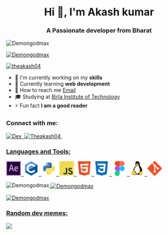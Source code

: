 <h1 align="center">Hi 👋, I'm Akash kumar</h1>
<h3 align="center">A Passionate developer from Bharat</h3>

<p align="left"><img src="https://komarev.com/ghpvc/?username=Demongodmax&label=Profile%20views&color=0e75b6&style=flat" alt="Demongodmax" /></p>

<p align="left"> <a href="https://github-profile-trophy.vercel.app/?username=ryo-ma&theme=algolia"><img src="https://github-profile-trophy.vercel.app/?username=Demongodmax" alt="Demongodmax" /></a> </p>

<p align="left"> <a href="https://twitter.com/theakash04" target="_blank"><img src="https://img.shields.io/twitter/follow/theakash04" alt="theakash04" /></a> </p>

- 🔭 I'm currently working on my **skills**
- 🌱 Currently learning **web development**
- 📧 How to reach me [Email](Aakashkkr04@gmail.com)
- 🎓 Studying at [Birla Institute of Technology](https://www.bitmesra.ac.in/)
- ⚡ Fun fact **I am a good reader**

<h3 align="left">Connect with me:</h3>
<p align="left">
  <a href="https://www.youtube.com/@its_Dexedits" target="_blank"><img src="https://img.shields.io/youtube/channel/subscribers/UCxuJRxCnibTrAbQt0qomfCQ?label=Youtube" alt="Dex"/>&nbsp;
  <a href="https://www.instagram.com/theakash04/" target="_blank"><img src="https://img.shields.io/badge/Instagram-E4405F?style=flat&logo=instagram&logoColor=white" alt="Theakash04"/>&nbsp;
<!--   <a href="https://www.threads.net/@theakash04/" target="_blank"><img src="https://freelogopng.com/images/all_img/1688663419threads-logo.png" alt="threads" height="20"/> -->
</p>

<h3 align="left">Languages and Tools:</h3>
<p align="left">
  <a href="https://www.adobe.com/in/products/aftereffects.html" target="_blank" rel="noreferrer"><img src="https://raw.githubusercontent.com/devicons/devicon/1119b9f84c0290e0f0b38982099a2bd027a48bf1/icons/aftereffects/aftereffects-original.svg" alt="After Effects" width="40" height="40"/>&nbsp;
  <a href="https://www.cprogramming.com/" target="_blank" rel="noreferrer"><img src="https://raw.githubusercontent.com/devicons/devicon/1119b9f84c0290e0f0b38982099a2bd027a48bf1/icons/c/c-original.svg" alt="C" width="40" height="40"/>&nbsp;
  <a href="https://www.python.org/" target="_blank" rel="noreferrer"><img src="https://raw.githubusercontent.com/devicons/devicon/55609aa5bd817ff167afce0d965585c92040787a/icons/python/python-original.svg" alt="python" width="40" height="40"/>&nbsp;
  <a href="https://www.javascript.com/" target="_blank" rel="noreferrer"><img src="https://raw.githubusercontent.com/devicons/devicon/55609aa5bd817ff167afce0d965585c92040787a/icons/javascript/javascript-original.svg" alt="Javascript" width="40" height="40"/>&nbsp;
  <a href="https://developer.mozilla.org/en-US/docs/Web/HTML" target="_blank" rel="noreferrer"><img src="https://raw.githubusercontent.com/devicons/devicon/55609aa5bd817ff167afce0d965585c92040787a/icons/html5/html5-original.svg" alt="HTML5" width="40" height="40"/>&nbsp;
  <a href="https://developer.mozilla.org/en-US/docs/Web/CSS" target="_blank" rel="noreferrer"><img src="https://raw.githubusercontent.com/devicons/devicon/55609aa5bd817ff167afce0d965585c92040787a/icons/css3/css3-plain.svg" alt="css" width"40" height="40"/>&nbsp;
  <a href="https://www.figma.com/" target="_blank" rel="noreferrer"><img src="https://raw.githubusercontent.com/devicons/devicon/55609aa5bd817ff167afce0d965585c92040787a/icons/figma/figma-original.svg" alt="figma" width="40" height="40"/>&nbsp;
  <a href="https://www.linux.org/" target="_blank" rel="noreferrer"><img src="https://raw.githubusercontent.com/devicons/devicon/55609aa5bd817ff167afce0d965585c92040787a/icons/linux/linux-original.svg" alt="Linux" width="40" height="40"/>&nbsp
  <a href="https://git-scm.com/" target="_blank" rel="noreferrer"><img src="https://raw.githubusercontent.com/devicons/devicon/55609aa5bd817ff167afce0d965585c92040787a/icons/git/git-original.svg" alt="git" width="40" height="40"/>
</p>

<p><img align="left" src="https://github-readme-stats.vercel.app/api/top-langs?username=Demongodmax&show_icons=true&locale=en&layout=compact" alt="Demongodmax"</p>

<p>&nbsp;<img align="center" src="https://github-readme-stats.vercel.app/api?username=Demongodmax&show_icons=true&locale=en" alt="Demongodmax" /></p>

<p><img align="center" src="https://github-readme-streak-stats.herokuapp.com/?user=Demongodmax" alt="Demongodmax" /></p>

<h3 align="left">Random dev memes:</h3>
<img src='https://randommeme-five.vercel.app/' style="height: 400px;"/>
